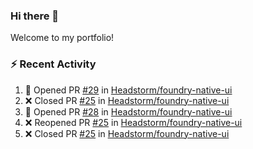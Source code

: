 ### Hi there 👋
Welcome to my portfolio!

### ⚡ Recent Activity
<!--START_SECTION:activity-->
1. 💪 Opened PR [#29](https://github.com/Headstorm/foundry-native-ui/pull/29) in [Headstorm/foundry-native-ui](https://github.com/Headstorm/foundry-native-ui)
2. ❌ Closed PR [#25](https://github.com/Headstorm/foundry-native-ui/pull/25) in [Headstorm/foundry-native-ui](https://github.com/Headstorm/foundry-native-ui)
3. 💪 Opened PR [#28](https://github.com/Headstorm/foundry-native-ui/pull/28) in [Headstorm/foundry-native-ui](https://github.com/Headstorm/foundry-native-ui)
4. ❌ Reopened PR [#25](https://github.com/Headstorm/foundry-native-ui/pull/25) in [Headstorm/foundry-native-ui](https://github.com/Headstorm/foundry-native-ui)
5. ❌ Closed PR [#25](https://github.com/Headstorm/foundry-native-ui/pull/25) in [Headstorm/foundry-native-ui](https://github.com/Headstorm/foundry-native-ui)
<!--END_SECTION:activity-->
